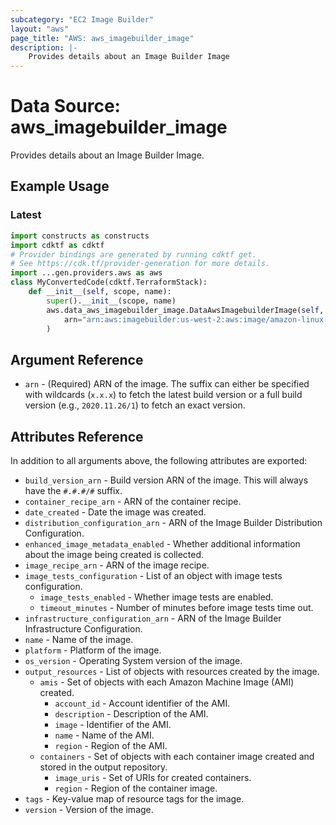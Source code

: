 ```yaml
---
subcategory: "EC2 Image Builder"
layout: "aws"
page_title: "AWS: aws_imagebuilder_image"
description: |-
    Provides details about an Image Builder Image
---
```


# Data Source: aws_imagebuilder_image

Provides details about an Image Builder Image.

## Example Usage

### Latest

```python
import constructs as constructs
import cdktf as cdktf
# Provider bindings are generated by running cdktf get.
# See https://cdk.tf/provider-generation for more details.
import ...gen.providers.aws as aws
class MyConvertedCode(cdktf.TerraformStack):
    def __init__(self, scope, name):
        super().__init__(scope, name)
        aws.data_aws_imagebuilder_image.DataAwsImagebuilderImage(self, "example",
            arn="arn:aws:imagebuilder:us-west-2:aws:image/amazon-linux-2-x86/x.x.x"
        )
```

## Argument Reference

* `arn` - (Required) ARN of the image. The suffix can either be specified with wildcards (`x.x.x`) to fetch the latest build version or a full build version (e.g., `2020.11.26/1`) to fetch an exact version.

## Attributes Reference

In addition to all arguments above, the following attributes are exported:

* `build_version_arn` - Build version ARN of the image. This will always have the `#.#.#/#` suffix.
* `container_recipe_arn` - ARN of the container recipe.
* `date_created` - Date the image was created.
* `distribution_configuration_arn` - ARN of the Image Builder Distribution Configuration.
* `enhanced_image_metadata_enabled` - Whether additional information about the image being created is collected.
* `image_recipe_arn` - ARN of the image recipe.
* `image_tests_configuration` - List of an object with image tests configuration.
    * `image_tests_enabled` - Whether image tests are enabled.
    * `timeout_minutes` - Number of minutes before image tests time out.
* `infrastructure_configuration_arn` - ARN of the Image Builder Infrastructure Configuration.
* `name` - Name of the image.
* `platform` - Platform of the image.
* `os_version` - Operating System version of the image.
* `output_resources` - List of objects with resources created by the image.
    * `amis` - Set of objects with each Amazon Machine Image (AMI) created.
        * `account_id` - Account identifier of the AMI.
        * `description` - Description of the AMI.
        * `image` - Identifier of the AMI.
        * `name` - Name of the AMI.
        * `region` - Region of the AMI.
    * `containers` - Set of objects with each container image created and stored in the output repository.
        * `image_uris` - Set of URIs for created containers.
        * `region` - Region of the container image.
* `tags` - Key-value map of resource tags for the image.
* `version` - Version of the image.

<!-- cache-key: cdktf-0.17.0-pre.15 input-c2b47b18f480a6ad729847e872be74533eec4e73c4f98ae2ff16afee0bd014c3 -->